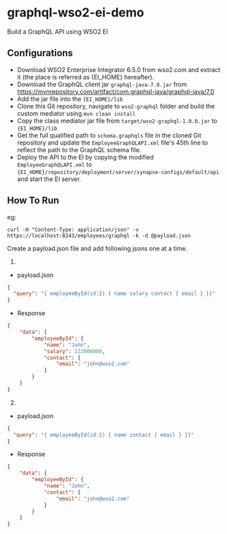 # graphql-wso2-ei-demo
Build a GraphQL API using WSO2 EI

## Configurations

- Download WSO2 Enterprise Integrator 6.5.0 from wso2.com and extract it (the place is referred as {EI_HOME} hereafter).
- Download the GraphQL client jar `graphql-java-7.0.jar` from https://mvnrepository.com/artifact/com.graphql-java/graphql-java/7.0
- Add the jar file into the `{EI_HOME}/lib`
- Clone this Git repository, navigate to `wso2-graphql` folder and build the custom mediator using `mvn clean install`
- Copy the class mediator jar file from `target/wso2-graphql-1.0.0.jar` to `{EI_HOME}/lib`
- Get the full qualified path to `schema.graphqls` file in the cloned Git repository and update the `EmployeeGraphQLAPI.xml` file's 45th line to reflect the path to the GraphQL schema file.
- Deploy the API to the EI by copying the modified `EmployeeGraphQLAPI.xml` to `{EI_HOME}/repository/deployment/server/synapse-configs/default/api` and start the EI server.

## How To Run
eg: 

`curl -H "Content-Type: application/json" -v https://localhost:8243/employees/graphql -k -d @payload.json`

Create a payload.json file and add following jsons one at a time.

1.
- payload.json
```json
{
  "query": "{ employeeById(id:2) { name salary contact { email } }}"
}
```
- Response

```json
{
    "data": {
        "employeeById": {
            "name": "John",
            "salary": 222000000,
            "contact": {
                "email": "john@wso2.com"
            }
        }
    }
}
```

2.
- payload.json
```json
{
  "query": "{ employeeById(id:2) { name contact { email } }}"
}
```
- Response
```json
{
    "data": {
        "employeeById": {
            "name": "John",
            "contact": {
                "email": "john@wso2.com"
            }
        }
    }
}
```
